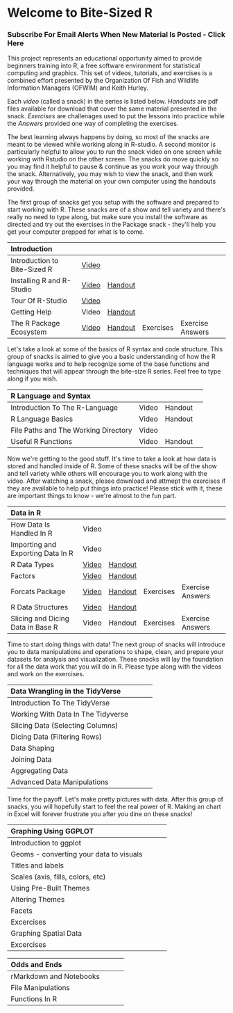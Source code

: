  # Welcome to Bite-Sized R

### **Subscribe For Email Alerts When New Material Is Posted - Click Here**

This project represents an educational opportunity aimed to provide beginners training into R, a free software environment for statistical computing and graphics.  This set of videos, tutorials, and exercises is a combined effort presented by the Organization Of Fish and Wildlife Information Managers (OFWIM) and Keith Hurley.

Each *video* (called a snack) in the series is listed below.  *Handouts* are pdf files available for download that cover the same material presented in the snack.  *Exercises* are challenages used to put the lessons into practice while the *Answers* provided one way of completing the exercises.

The best learning always happens by doing, so most of the snacks are meant to be viewed while working along in R-studio.  A second monitor is particularly helpful to allow you to run the snack video on one screen while working with Rstudio on the other screen.  The snacks do move quickly so you may find it helpful to pause & continue as you work your way through the snack.  Alternatively, you may wish to view the snack, and then work your way through the material on your own computer using the handouts provided.

The first group of snacks get you setup with the software and prepared to start working with R.  These snacks are of a show and tell variety and there's really no need to type along, but make sure you install the software as directed and try out the exercises in the Package snack - they'll help you get your computer prepped for what is to come.

| Introduction | | | | |
| :------------------------- | ----- | -------- | --- | --- |
| Introduction to Bite-Sized R | [Video](https://www.youtube.com/watch?v=hZs3T5TNGIU) |  | | |
| Installing R and R-Studio | [Video](https://youtu.be/icjPO6JqYtM) | [Handout](/Handouts/Install.pdf) | | |
| Tour Of R-Studio          | [Video](https://studio.youtube.com/video/8cr8xgWUx1o) |  | | |
| Getting Help              | Video | [Handout](/Handouts/Help.pdf) || |
| The R Package Ecosystem   | [Video](https://studio.youtube.com/video/YlAR7NgBfVA) | [Handout](/Handouts/Packages.pdf) | Exercises | Exercise Answers |

Let's take a look at some of the basics of R syntax and code structure.  This group of snacks is aimed to give you a basic understanding of how the R language works and to help recognize some of the base functions and techniques that will appear through the bite-size R series.  Feel free to type along if you wish.

| R Language and Syntax  |   |   |   |
| :--- | --- | --- | --- |
| Introduction To The R-Language    | Video    | Handout    |     |
| R Language Basics    | Video    | Handout    |     |
| File Paths and The Working Directory    | Video    |     |     |
| Useful R Functions    | Video    | Handout    |     |

Now we're getting to the good stuff.  It's time to take a look at how data is stored and handled inside of R.  Some of these snacks will be of the show and tell variety while others will encourage you to work along with the video.  After watching a snack, please download and attmept the exercises if they are available to help put things into practice!  Please stick with it, these are important things to know - we're almost to the fun part.

| Data in R  |   |   |   | |
| :--- | --- | --- | --- | --- |
| How Data Is Handled In R    | Video    |     |     |    |
| Importing and Exporting Data In R    | Video    |     |     |    |
| R Data Types    | [Video](https://youtu.be/SLAy5gpm8gI)    | [Handout](/Handouts/DataTypes.pdf)    |     |    |
| Factors | [Video](https://youtu.be/SLAy5gpm8gI)    | [Handout](/Handouts/Factors.pdf)    |     |    |
| Forcats Package | [Video](https://youtu.be/SLAy5gpm8gI)    | [Handout](/Handouts/Forcats.pdf)    | Exercises  | Exercise Answers  |
| R Data Structures    | [Video](https://youtu.be/swaHtQfKndg)    | [Handout](/Handouts/DataStructures.pdf)    |     |    |
| Slicing and Dicing Data in Base R     | Video    | Handout    | Exercises  | Exercise Answers  |

Time to start doing things with data!  The next group of snacks will introduce you to data manipulations and operations to shape, clean, and prepare your datasets for analysis and visualization.  These snacks will lay the foundation for all the data work that you will do in R.  Please type along with the videos and work on the exercises.
  
| Data Wrangling in the TidyVerse  |   |   |   |
| :--- | --- | --- | --- |
| Introduction To The TidyVerse    |     |     |     |
| Working With Data In The Tidyverse    |     |     |     |
| Slicing Data (Selecting Columns)   |     |     |     |
| Dicing Data (Filtering Rows)   |     |     |     |
| Data Shaping    |     |     |     |
| Joining Data    |     |     |     |
| Aggregating Data    |     |     |     |
| Advanced Data Manipulations    |     |     |     |

Time for the payoff.  Let's make pretty pictures with data.  After this group of snacks, you will hopefully start to feel the real power of R.  Making an chart in Excel will forever frustrate you after you dine on these snacks!
  
| Graphing Using GGPLOT  |   |   |   |
| :--- | --- | --- | --- |
| Introduction to ggplot    |     |     |     |
| Geoms - converting your data to visuals    |     |     |     |
| Titles and labels    |     |     |     |
| Scales (axis, fills, colors, etc)     |     |     |     |
| Using Pre-Built Themes    |     |     |     |
| Altering Themes    |     |     |     |
| Facets    |     |     |     |
| Excercises    |     |     |     |
| Graphing Spatial Data    |     |     |     |
| Excercises    |     |     |     |
  
| Odds and Ends   |   |   |   |
| :--- | --- | --- | --- |
| rMarkdown and Notebooks    |     |     |     |
| File Manipulations    |     |     |     |
| Functions In R    |     |     |     |
 

